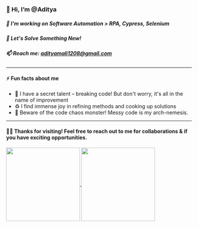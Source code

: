 
### 👋  Hi, I’m @Aditya
##### 👀  I'm working on Software Automation > RPA, Cypress, Selenium
##### 🌱  Let's Solve Something New!
##### 📫  Reach me: adityamali1208@gmail.com
________________________________________________________________________________________________
  #### ⚡ Fun facts about me
- 🐛 I have a secret talent – breaking code! But don't worry, it's all in the name of improvement
- ♻️  I find immense joy in refining methods and cooking up solutions
- 🚫 Beware of the code chaos monster! Messy code is my arch-nemesis.
________________________________________________________________________________________________

####  :muscle::cowboy_hat_face:	Thanks for visiting! Feel free to reach out to me for collaborations & if you have exciting opportunities.

<a href="https://github.com/AdityaNow/github-readme-stats">
  <img height=200 align="center" src="https://github-readme-stats.vercel.app/api?username=AdityaNow" />
</a>
<a href="https://github.com/AdityaNow/convoychat">
  <img height=200 align="center" src="https://github-readme-stats.vercel.app/api/top-langs/?username=AdityaNow&layout=donut-vertical" />
</a>
